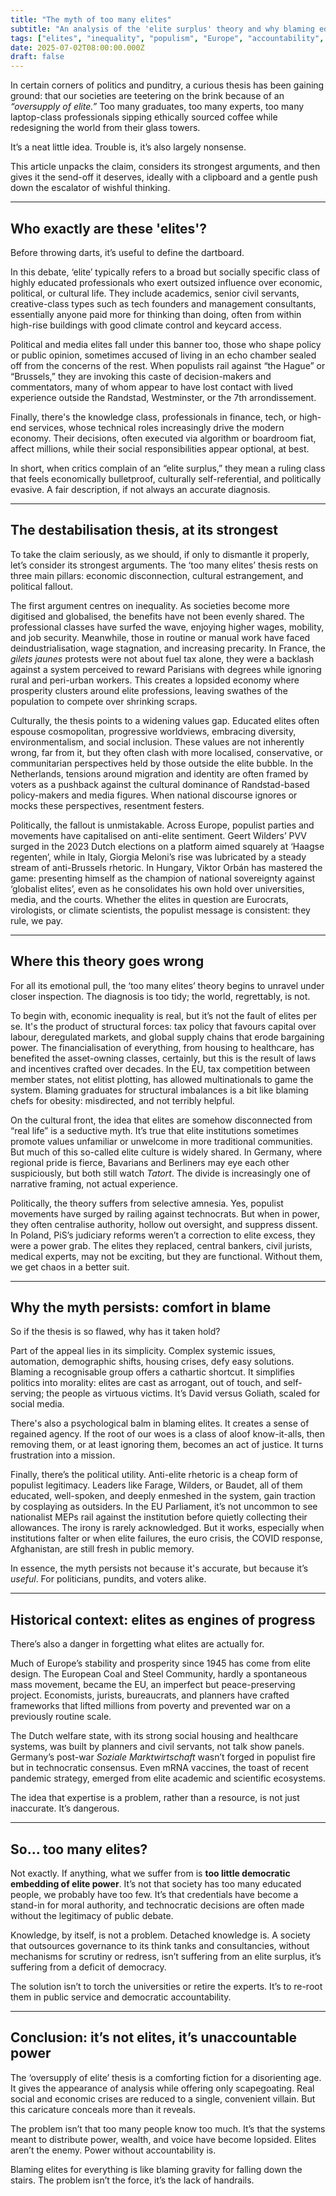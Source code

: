 ```yaml
---
title: "The myth of too many elites"
subtitle: "An analysis of the 'elite surplus' theory and why blaming educated professionals for societal decay misses the real causes, from structural inequality to democratic drift."
tags: ["elites", "inequality", "populism", "Europe", "accountability", "politics"]
date: 2025-07-02T08:00:00.000Z
draft: false
---
```


In certain corners of politics and punditry, a curious thesis has been gaining ground: that our societies are teetering on the brink because of an *“oversupply of elite.”* Too many graduates, too many experts, too many laptop-class professionals sipping ethically sourced coffee while redesigning the world from their glass towers.

It’s a neat little idea. Trouble is, it’s also largely nonsense.

This article unpacks the claim, considers its strongest arguments, and then gives it the send-off it deserves, ideally with a clipboard and a gentle push down the escalator of wishful thinking.

---

## Who exactly are these 'elites'?

Before throwing darts, it’s useful to define the dartboard.

In this debate, ‘elite’ typically refers to a broad but socially specific class of highly educated professionals who exert outsized influence over economic, political, or cultural life. They include academics, senior civil servants, creative-class types such as tech founders and management consultants, essentially anyone paid more for thinking than doing, often from within high-rise buildings with good climate control and keycard access.

Political and media elites fall under this banner too, those who shape policy or public opinion, sometimes accused of living in an echo chamber sealed off from the concerns of the rest. When populists rail against “the Hague” or “Brussels,” they are invoking this caste of decision-makers and commentators, many of whom appear to have lost contact with lived experience outside the Randstad, Westminster, or the 7th arrondissement.

Finally, there's the knowledge class, professionals in finance, tech, or high-end services, whose technical roles increasingly drive the modern economy. Their decisions, often executed via algorithm or boardroom fiat, affect millions, while their social responsibilities appear optional, at best.

In short, when critics complain of an “elite surplus,” they mean a ruling class that feels economically bulletproof, culturally self-referential, and politically evasive. A fair description, if not always an accurate diagnosis.

---

## The destabilisation thesis, at its strongest

To take the claim seriously, as we should, if only to dismantle it properly, let’s consider its strongest arguments. The ‘too many elites’ thesis rests on three main pillars: economic disconnection, cultural estrangement, and political fallout.

The first argument centres on inequality. As societies become more digitised and globalised, the benefits have not been evenly shared. The professional classes have surfed the wave, enjoying higher wages, mobility, and job security. Meanwhile, those in routine or manual work have faced deindustrialisation, wage stagnation, and increasing precarity. In France, the *gilets jaunes* protests were not about fuel tax alone, they were a backlash against a system perceived to reward Parisians with degrees while ignoring rural and peri-urban workers. This creates a lopsided economy where prosperity clusters around elite professions, leaving swathes of the population to compete over shrinking scraps.

Culturally, the thesis points to a widening values gap. Educated elites often espouse cosmopolitan, progressive worldviews, embracing diversity, environmentalism, and social inclusion. These values are not inherently wrong, far from it, but they often clash with more localised, conservative, or communitarian perspectives held by those outside the elite bubble. In the Netherlands, tensions around migration and identity are often framed by voters as a pushback against the cultural dominance of Randstad-based policy-makers and media figures. When national discourse ignores or mocks these perspectives, resentment festers.

Politically, the fallout is unmistakable. Across Europe, populist parties and movements have capitalised on anti-elite sentiment. Geert Wilders’ PVV surged in the 2023 Dutch elections on a platform aimed squarely at ‘Haagse regenten’, while in Italy, Giorgia Meloni’s rise was lubricated by a steady stream of anti-Brussels rhetoric. In Hungary, Viktor Orbán has mastered the game: presenting himself as the champion of national sovereignty against ‘globalist elites’, even as he consolidates his own hold over universities, media, and the courts. Whether the elites in question are Eurocrats, virologists, or climate scientists, the populist message is consistent: they rule, we pay.

---

## Where this theory goes wrong

For all its emotional pull, the ‘too many elites’ theory begins to unravel under closer inspection. The diagnosis is too tidy; the world, regrettably, is not.

To begin with, economic inequality is real, but it’s not the fault of elites per se. It's the product of structural forces: tax policy that favours capital over labour, deregulated markets, and global supply chains that erode bargaining power. The financialisation of everything, from housing to healthcare, has benefited the asset-owning classes, certainly, but this is the result of laws and incentives crafted over decades. In the EU, tax competition between member states, not elitist plotting, has allowed multinationals to game the system. Blaming graduates for structural imbalances is a bit like blaming chefs for obesity: misdirected, and not terribly helpful.

On the cultural front, the idea that elites are somehow disconnected from “real life” is a seductive myth. It’s true that elite institutions sometimes promote values unfamiliar or unwelcome in more traditional communities. But much of this so-called elite culture is widely shared. In Germany, where regional pride is fierce, Bavarians and Berliners may eye each other suspiciously, but both still watch *Tatort*. The divide is increasingly one of narrative framing, not actual experience.

Politically, the theory suffers from selective amnesia. Yes, populist movements have surged by railing against technocrats. But when in power, they often centralise authority, hollow out oversight, and suppress dissent. In Poland, PiS’s judiciary reforms weren’t a correction to elite excess, they were a power grab. The elites they replaced, central bankers, civil jurists, medical experts, may not be exciting, but they are functional. Without them, we get chaos in a better suit.

---

## Why the myth persists: comfort in blame

So if the thesis is so flawed, why has it taken hold?

Part of the appeal lies in its simplicity. Complex systemic issues, automation, demographic shifts, housing crises, defy easy solutions. Blaming a recognisable group offers a cathartic shortcut. It simplifies politics into morality: elites are cast as arrogant, out of touch, and self-serving; the people as virtuous victims. It’s David versus Goliath, scaled for social media.

There's also a psychological balm in blaming elites. It creates a sense of regained agency. If the root of our woes is a class of aloof know-it-alls, then removing them, or at least ignoring them, becomes an act of justice. It turns frustration into a mission.

Finally, there’s the political utility. Anti-elite rhetoric is a cheap form of populist legitimacy. Leaders like Farage, Wilders, or Baudet, all of them educated, well-spoken, and deeply enmeshed in the system, gain traction by cosplaying as outsiders. In the EU Parliament, it’s not uncommon to see nationalist MEPs rail against the institution before quietly collecting their allowances. The irony is rarely acknowledged. But it works, especially when institutions falter or when elite failures, the euro crisis, the COVID response, Afghanistan, are still fresh in public memory.

In essence, the myth persists not because it's accurate, but because it’s *useful*. For politicians, pundits, and voters alike.

---

## Historical context: elites as engines of progress

There’s also a danger in forgetting what elites are actually for.

Much of Europe’s stability and prosperity since 1945 has come from elite design. The European Coal and Steel Community, hardly a spontaneous mass movement, became the EU, an imperfect but peace-preserving project. Economists, jurists, bureaucrats, and planners have crafted frameworks that lifted millions from poverty and prevented war on a previously routine scale.

The Dutch welfare state, with its strong social housing and healthcare systems, was built by planners and civil servants, not talk show panels. Germany’s post-war *Soziale Marktwirtschaft* wasn’t forged in populist fire but in technocratic consensus. Even mRNA vaccines, the toast of recent pandemic strategy, emerged from elite academic and scientific ecosystems.

The idea that expertise is a problem, rather than a resource, is not just inaccurate. It’s dangerous.

---

## So… too many elites?

Not exactly. If anything, what we suffer from is **too little democratic embedding of elite power**. It’s not that society has too many educated people, we probably have too few. It’s that credentials have become a stand-in for moral authority, and technocratic decisions are often made without the legitimacy of public debate.

Knowledge, by itself, is not a problem. Detached knowledge is. A society that outsources governance to its think tanks and consultancies, without mechanisms for scrutiny or redress, isn’t suffering from an elite surplus, it’s suffering from a deficit of democracy.

The solution isn’t to torch the universities or retire the experts. It’s to re-root them in public service and democratic accountability.

---

## Conclusion: it’s not elites, it’s unaccountable power

The ‘oversupply of elite’ thesis is a comforting fiction for a disorienting age. It gives the appearance of analysis while offering only scapegoating. Real social and economic crises are reduced to a single, convenient villain. But this caricature conceals more than it reveals.

The problem isn’t that too many people know too much. It’s that the systems meant to distribute power, wealth, and voice have become lopsided. Elites aren’t the enemy. Power without accountability is.

Blaming elites for everything is like blaming gravity for falling down the stairs. The problem isn’t the force, it’s the lack of handrails.
